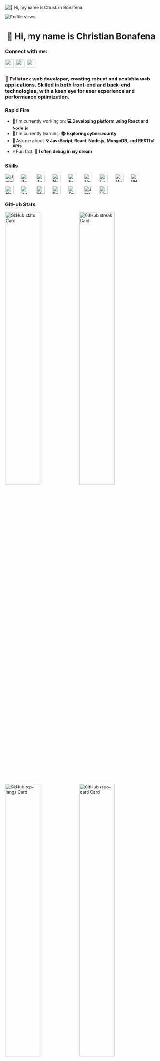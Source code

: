 ![👋 Hi, my name is Christian Bonafena](https://miro.medium.com/v2/resize:fit:1358/0*FGD6BUzzZs1VJLuY.gif)

![Profile views](https://komarev.com/ghpvc/?username=Arthav&label=Profile%20views&color=0e75b6&style=flat)

<div id="toc">
  <ul align="center" style="list-style: none">
    <summary>
      <h1>
        👋 Hi, my name is Christian Bonafena
      </h1>
    </summary>
  </ul>
</div>

**<h3 align="left">Connect with me:</h3>** 
<p align="left"><a href="https://github.com/sushilmagare10" target="_blank"><img src="https://img.shields.io/badge/GitHub-100000?logo=github&logoColor=white" height="28" style="margin-right: 4px"></a> <a href="https://www.linkedin.com/in/cbonz" target="_blank"><img src="https://img.shields.io/badge/LinkedIn-0077B5?style=for-the-badge&logo=linkedin&logoColor=white" height="28" style="margin-right: 4px"></a> <a href="christianbonafena7@gmail.com" target="_blank"><img src="https://img.shields.io/badge/Gmail-D14836?style=for-the-badge&logo=gmail&logoColor=white" height="28" style="margin-right: 4px"></a></p>

 **<h3 align="left">🚀 Fullstack web developer, creating robust and scalable web applications. Skilled in both front-end and back-end technologies, with a keen eye for user experience and performance optimization.</h3>**

**<h3 align="left">Rapid Fire</h3>**

- 💼 I'm currently working on: **💻 Developing platform using React and Node.js**
- 🌱 I'm currently learning: **📚 Exploring cybersecurity**
- 💬 Ask me about: **💡 JavaScript, React, Node.js, MongoDB, and RESTful APIs**
- ⚡ Fun fact: **🎢 I often debug in my dream**

 **<h3 align="left">Skills</h3>**

<div style="display: flex; flex-wrap: wrap; gap: 12px; justify-content: left;"><img src="https://img.shields.io/badge/JavaScript-F7DF1C?logo=javascript&logoColor=white" height="28" alt="JavaScript" style="margin-right: 12px"> <img src="https://img.shields.io/badge/React-20232A?logo=react&logoColor=61DAFB" height="28" alt="React" style="margin-right: 12px"> <img src="https://img.shields.io/badge/TypeScript-3178C6?logo=typescript&logoColor=white" height="28" alt="TypeScript" style="margin-right: 12px"> <img src="https://img.shields.io/badge/Node.js-8CC84B?logo=node.js&logoColor=white" height="28" alt="Node.js" style="margin-right: 12px"> <img src="https://img.shields.io/badge/Express-000000?logo=express&logoColor=white" height="28" alt="Express" style="margin-right: 12px"> <img src="https://img.shields.io/badge/MongoDB-4EA94B?logo=mongodb&logoColor=white" height="28" alt="MongoDB" style="margin-right: 12px"> <img src="https://img.shields.io/badge/PostgreSQL-316192?logo=postgresql&logoColor=white" height="28" alt="PostgreSQL" style="margin-right: 12px"> <img src="https://img.shields.io/badge/MySQL-4479A1?logo=mysql&logoColor=white" height="28" alt="MySQL" style="margin-right: 12px"> <img src="https://img.shields.io/badge/PHP-777BB4?logo=php&logoColor=white" height="28" alt="PHP" style="margin-right: 12px"> <img src="https://img.shields.io/badge/Haskell-5D4F85?logo=haskell&logoColor=white" height="28" alt="Haskell" style="margin-right: 12px"> <img src="https://img.shields.io/badge/Vue.js-35495E?logo=vue.js&logoColor=4FC08D" height="28" alt="Vue" style="margin-right: 12px"> <img src="https://img.shields.io/badge/Material_UI-007FFF?logo=material-ui&logoColor=white" height="28" alt="Material-UI" style="margin-right: 12px"> <img src="https://img.shields.io/badge/Redis-DC382D?logo=redis&logoColor=white" height="28" alt="Redis" style="margin-right: 12px"> <img src="https://img.shields.io/badge/Docker-2496ED?logo=docker&logoColor=white" height="28" alt="Docker" style="margin-right: 12px"> <img src="https://img.shields.io/badge/Jest-C21325?logo=jest&logoColor=white" height="28" alt="Jest" style="margin-right: 12px"> <img src="https://img.shields.io/badge/Visual_Studio_Code-007ACC?logo=visual-studio-code&logoColor=white" height="28" alt="Visual Studio Code" style="margin-right: 12px"></div>

 **<h3 align="left">GitHub Stats</h3>**

<p align="left">
  <img width="48%" src="https://github-readme-stats.vercel.app/api?username=Arthav&theme=react&hide_title=false&hide_rank=false&show_icons=false&include_all_commits=false&count_private=true&line_height=23" alt="GitHub stats Card" />
  <img width="48%" src="https://streak-stats.demolab.com/?user=Arthav&theme=react&hide_border=false&date_format=M+j%5B%2C+Y%5D&mode=daily&hide_total_contributions=false&hide_current_streak=false&hide_longest_streak=false&card_height=200" alt="GitHub streak Card" />
</p>

<p align="left">
  <img width="48%" src="https://github-readme-stats.vercel.app/api/top-langs?username=Arthav&theme=react&hide_title=false&layout=compact&langs_count=6&hide_progress=false&card_width=400" alt="GitHub top-langs Card" />
  <img width="48%" src="https://github-readme-stats.vercel.app/api/pin/?username=Arthav&repo=Bubble&bg_color=35%2C2dd4bf%2C784BA0%2C2B86C5&show_owner=true&title_color=fff&text_color=fff&icon_color=fff" alt="GitHub repo-card Card" />
</p>

 **<h3 align="left">Support Me</h3>**

<p align="left"><a href="https://buymeacoffee.com/https://saweria.co/Arthav" target="_blank"><img src="https://img.shields.io/badge/Buy%20Me%20a%20Coffee-fde047?style=for-the-badge&logo=buy-me-a-coffee&logoColor=white" height="36" style="margin-right: 4px"></a></p>
